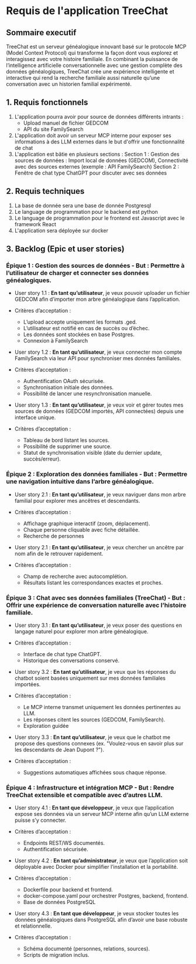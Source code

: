 # Requis de l'application TreeChat


## Sommaire executif
TreeChat est un serveur généalogique innovant basé sur le protocole MCP (Model Context Protocol) qui transforme la façon dont vous explorez et interagissez avec votre histoire familiale. 
En combinant la puissance de l’intelligence artificielle conversationnelle avec une gestion complète des données généalogiques, TreeChat crée une expérience intelligente et interactive qui rend la recherche familiale aussi naturelle qu’une conversation avec un historien familial expérimenté.

## 1. Requis fonctionnels

1. L'application pourra avoir pour source de données différents intrants :
    - Upload manuel de fichier GEDCOM
    - API du site FamilySearch
2. L'application doit avoir un serveur MCP interne pour exposer ses informations à des LLM externes dans le but d'offrir une fonctionnalité de chat
3. L'application est bâtie en plusieurs sections :
    Section 1 : Gestion des sources de données : Import local de données (GEDCOM), Connectivité avec des sources externes (exemple : API FamilySearch)
    Section 2 : Fenêtre de chat type ChatGPT pour discuter avec ses données

## 2. Requis techniques

1. La base de donnée sera une base de donnée Postgresql
2. Le language de programmation pour le backend est python
3. Le language de programmation pour le frontend est Javascript avec le framework React
4. L'application sera déployée sur docker

## 3. Backlog (Epic et user stories)

### Épique 1 : Gestion des sources de données - But : Permettre à l’utilisateur de charger et connecter ses données généalogiques.
- User story 1.1 : **En tant qu’utilisateur**, je veux pouvoir uploader un fichier GEDCOM afin d’importer mon arbre généalogique dans l’application.
- Critères d’acceptation :
    - L’upload accepte uniquement les formats .ged.
    - L’utilisateur est notifié en cas de succès ou d’échec.
    - Les données sont stockées en base Postgres.
    - Connexion à FamilySearch

- User story 1.2 : **En tant qu’utilisateur**, je veux connecter mon compte FamilySearch via leur API pour synchroniser mes données familiales.
- Critères d’acceptation :
    - Authentification OAuth sécurisée.
    - Synchronisation initiale des données.
    - Possibilité de lancer une resynchronisation manuelle.

- User story 1.3 : **En tant qu’utilisateur**, je veux voir et gérer toutes mes sources de données (GEDCOM importés, API connectées) depuis une interface unique.
- Critères d’acceptation :
    - Tableau de bord listant les sources.
    - Possibilité de supprimer une source.
    - Statut de synchronisation visible (date du dernier update, succès/erreur).

### Épique 2 : Exploration des données familiales - But : Permettre une navigation intuitive dans l’arbre généalogique.
- User story 2.1 : **En tant qu’utilisateur**, je veux naviguer dans mon arbre familial pour explorer mes ancêtres et descendants.
- Critères d’acceptation :
    - Affichage graphique interactif (zoom, déplacement).
    - Chaque personne cliquable avec fiche détaillée.
    - Recherche de personnes

- User story 2.1 : **En tant qu’utilisateur**, je veux chercher un ancêtre par nom afin de le retrouver rapidement.
- Critères d’acceptation :
    - Champ de recherche avec autocomplétion.
    - Résultats listant les correspondances exactes et proches.

### Épique 3 : Chat avec ses données familiales (TreeChat) - But : Offrir une expérience de conversation naturelle avec l’histoire familiale.
- User story 3.1 : **En tant qu’utilisateur**, je veux poser des questions en langage naturel pour explorer mon arbre généalogique.
- Critères d’acceptation :
    - Interface de chat type ChatGPT.
    - Historique des conversations conservé.

- User story 3.2 : **En tant qu’utilisateur**, je veux que les réponses du chatbot soient basées uniquement sur mes données familiales importées.
- Critères d’acceptation :
    - Le MCP interne transmet uniquement les données pertinentes au LLM.
    - Les réponses citent les sources (GEDCOM, FamilySearch).
    - Exploration guidée

- User story 3.3 : **En tant qu’utilisateur**, je veux que le chatbot me propose des questions connexes (ex. "Voulez-vous en savoir plus sur les descendants de Jean Dupont ?").
- Critères d’acceptation :
    - Suggestions automatiques affichées sous chaque réponse.

### Épique 4 : Infrastructure et intégration MCP - But : Rendre TreeChat extensible et compatible avec d’autres LLM.
- User story 4.1 : **En tant que développeur**, je veux que l’application expose ses données via un serveur MCP interne afin qu’un LLM externe puisse s’y connecter.
- Critères d’acceptation :
    - Endpoints REST/WS documentés.
    - Authentification sécurisée.

- User story 4.2 : **En tant qu’administrateur**, je veux que l’application soit déployable avec Docker pour simplifier l’installation et la portabilité.
- Critères d’acceptation :
    - Dockerfile pour backend et frontend.
    - docker-compose.yaml pour orchestrer Postgres, backend, frontend.
    - Base de données PostgreSQL

- User story 4.3 : **En tant que développeur**, je veux stocker toutes les données généalogiques dans PostgreSQL afin d’avoir une base robuste et relationnelle.
- Critères d’acceptation :
    - Schéma documenté (personnes, relations, sources).
    - Scripts de migration inclus.
